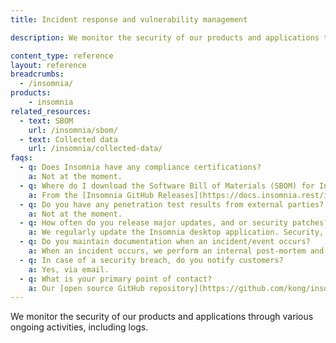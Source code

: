 ```yaml
---
title: Incident response and vulnerability management

description: We monitor the security of our products and applications through various ongoing activities, including logs.

content_type: reference
layout: reference
breadcrumbs:
  - /insomnia/
products:
    - insomnia
related_resources:
  - text: SBOM
    url: /insomnia/sbom/
  - text: Collected data
    url: /insomnia/collected-data/
faqs:
  - q: Does Insomnia have any compliance certifications?
    a: Not at the moment.
  - q: Where do I download the Software Bill of Materials (SBOM) for Insomnia?
    a: From the [Insomnia GitHub Releases](https://docs.insomnia.rest/insomnia/sbom#:~:text=Navigate%20to%20Insomnia%20GitHub%20Releases) page, download the `sbom.spdx.json` and `sbom.cyclonedx.json` SBOM files.
  - q: Do you have any penetration test results from external parties?
    a: Not at the moment.
  - q: How often do you release major updates, and or security patches?
    a: We regularly update the Insomnia desktop application. Security, and hotfix patches are handled on a case-by-case basis and can occur at any time.
  - q: Do you maintain documentation when an incident/event occurs?
    a: When an incident occurs, we perform an internal post-mortem and disseminate information accordingly, either through the site in the form of a blog post, or through social media/support on a case-by-case basis.
  - q: In case of a security breach, do you notify customers?
    a: Yes, via email.
  - q: What is your primary point of contact?
    a: Our [open source GitHub repository](https://github.com/kong/insomnia) and [support channels](https://insomnia.rest/support).
---
```


We monitor the security of our products and applications through various ongoing activities, including logs.